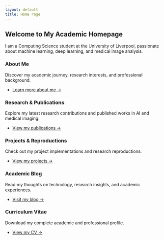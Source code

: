 ```yaml
---
layout: default
title: Home Page
---
```


## Welcome to My Academic Homepage

I am a Computing Science student at the University of Liverpool, passionate about machine learning, deep learning, and medical image analysis.

### About Me
Discover my academic journey, research interests, and professional background.
- [Learn more about me →](/about/)

### Research & Publications
Explore my latest research contributions and published works in AI and medical imaging.
- [View my publications →](/publications/)

### Projects & Reproductions
Check out my project implementations and research reproductions.
- [View my projects →](/projects/)

### Academic Blog
Read my thoughts on technology, research insights, and academic experiences.
- [Visit my blog →](/blog/)

### Curriculum Vitae
Download my complete academic and professional profile.
- [View my CV →](/cv/)

